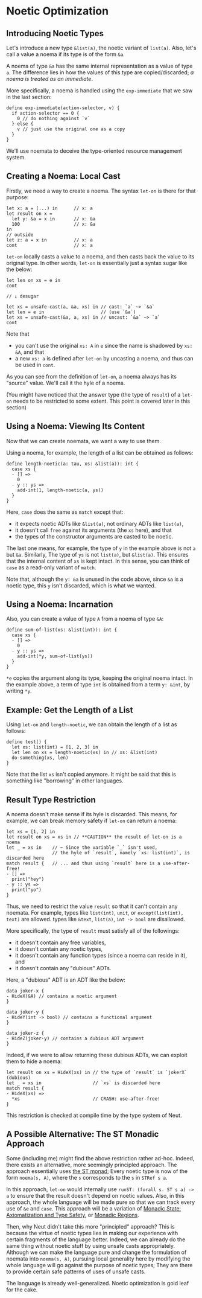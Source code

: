 # Noetic Optimization

## Introducing Noetic Types

Let's introduce a new type `&list(a)`, the noetic variant of `list(a)`. Also, let's call a value a noema if its type is of the form `&a`.

A noema of type `&a` has the same internal representation as a value of type `a`. The difference lies in how the values of this type are copied/discarded; *a noema is treated as an immediate*.

More specifically, a noema is handled using the `exp-immediate` that we saw in the last section:

```neut
define exp-immediate(action-selector, v) {
  if action-selector == 0 {
    0 // do nothing against `v`
  } else {
    v // just use the original one as a copy
  }
}
```

We'll use noemata to deceive the type-oriented resource management system.

## Creating a Noema: Local Cast

Firstly, we need a way to create a noema. The syntax `let-on` is there for that purpose:

```neut
let x: a = (...) in      // x: a
let result on x =
  let y: &a = x in       // x: &a
  100                    // x: &a
in
// outside
let z: a = x in          // x: a
cont                     // x: a
```

`let-on` locally casts a value to a noema, and then casts back the value to its original type. In other words, `let-on` is essentially just a syntax sugar like the below:

```neut
let len on xs = e in
cont

// ↓ desugar

let xs = unsafe-cast(a, &a, xs) in // cast: `a` ~> `&a`
let len = e in                     // (use `&a`)
let xs = unsafe-cast(&a, a, xs) in // uncast: `&a` ~> `a`
cont
```

Note that

- you can't use the original `xs: A` in `e` since the name is shadowed by `xs: &A`, and that
- a new `xs: a` is defined after `let-on` by uncasting a noema, and thus can be used in `cont`.

As you can see from the definition of `let-on`, a noema always has its "source" value. We'll call it the hyle of a noema.

(You might have noticed that the answer type (the type of `result`) of a `let-on` needs to be restricted to some extent. This point is covered later in this section)

## Using a Noema: Viewing Its Content

Now that we can create noemata, we want a way to use them.

Using a noema, for example, the length of a list can be obtained as follows:

```neut
define length-noetic(a: tau, xs: &list(a)): int {
  case xs {
  - [] =>
    0
  - y :: ys =>
    add-int(1, length-noetic(a, ys))
  }
}
```

Here, `case` does the same as `match` except that:

- it expects noetic ADTs like `&list(a)`, not ordinary ADTs like `list(a)`,
- it doesn't call `free` against its arguments (the `xs` here), and that
- the types of the constructor arguments are casted to be noetic.

The last one means, for example, the type of `y` in the example above is not `a` but `&a`. Similarly, The type of `ys` is not `list(a)`, but `&list(a)`. This ensures that the internal content of `xs` is kept intact. In this sense, you can think of `case` as a read-only variant of `match`.

Note that, although the `y: &a` is unused in the code above, since `&a` is a noetic type, this `y` isn't discarded, which is what we wanted.

## Using a Noema: Incarnation

Also, you can create a value of type `A` from a noema of type `&A`:

```neut
define sum-of-list(xs: &list(int)): int {
  case xs {
  - [] =>
    0
  - y :: ys =>
    add-int(*y, sum-of-list(ys))
  }
}
```

`*e` copies the argument along its type, keeping the original noema intact. In the example above, a term of type `int` is obtained from a term `y: &int`, by writing `*y`.

## Example: Get the Length of a List

Using `let-on` and `length-noetic`, we can obtain the length of a list as follows:

```neut
define test() {
  let xs: list(int) = [1, 2, 3] in
  let len on xs = length-noetic(xs) in // xs: &list(int)
  do-something(xs, len)
}
```

Note that the list `xs` isn't copied anymore. It might be said that this is something like "borrowing" in other languages.

## Result Type Restriction

A noema doesn't make sense if its hyle is discarded. This means, for example, we can break memory safety if `let-on` can return a noema:

```neut
let xs = [1, 2] in
let result on xs = xs in // **CAUTION** the result of let-on is a noema
let _ = xs in    // ← Since the variable `_` isn't used,
                 // the hyle of `result`, namely `xs: list(int)`, is discarded here
match result {   // ... and thus using `result` here is a use-after-free!
- [] =>
  print("hey")
- y :: ys =>
  print("yo")
}
```

Thus, we need to restrict the value `result` so that it can't contain any noemata. For example, types like `list(int)`, `unit`, or `except(list(int), text)` are allowed. types like `&text`, `list(a)`, `int -> bool` are disallowed.

More specifically, the type of `result` must satisfy all of the followings:

- it doesn't contain any free variables,
- it doesn't contain any noetic types,
- it doesn't contain any function types (since a noema can reside in it), and
- it doesn't contain any "dubious" ADTs.

Here, a "dubious" ADT is an ADT like the below:

```neut
data joker-x {
- HideX(&A) // contains a noetic argument
}

data joker-y {
- HideY(int -> bool) // contains a functional argument
}

data joker-z {
- HideZ(joker-y) // contains a dubious ADT argument
}
```

Indeed, if we were to allow returning these dubious ADTs, we can exploit them to hide a noema:

```neut
let result on xs = HideX(xs) in // the type of `result` is `jokerX` (dubious)
let _ = xs in                   // `xs` is discarded here
match result {
- HideX(xs) =>
  *xs                           // CRASH: use-after-free!
}
```

This restriction is checked at compile time by the type system of Neut.

## A Possible Alternative: The ST Monadic Approach

Some (including me) might find the above restriction rather ad-hoc. Indeed, there exists an alternative, more seemingly principled approach. The approach essentially uses [the ST monad](https://hackage.haskell.org/package/base-4.18.0.0/docs/Control-Monad-ST.html); Every noetic type is now of the form `noema(s, A)`, where the `s` corresponds to the `s` in `STRef s a`.

In this approach, `let-on` would internally use `runST: (forall s. ST s a) -> a` to ensure that the result doesn't depend on noetic values. Also, in this approach, the whole language will be made pure so that we can track every use of `&e` and `case`. This approach will be a variation of [Monadic State: Axiomatization and Type Safety](https://dl.acm.org/doi/abs/10.1145/258949.258970), or [Monadic Regions](https://dl.acm.org/doi/abs/10.1145/1016848.1016867).

Then, why Neut didn't take this more "principled" approach? This is because the virtue of noetic types lies in making our experience with certain fragments of the language better. Indeed, we can already do the same thing without noetic stuff by using unsafe casts appropriately. Although we can make the language pure and change the formulation of noemata into `noema(s, A)`, pursuing local generality here by modifying the whole language will go against the purpose of noetic types; They are there to provide certain safe patterns of uses of unsafe casts.

The language is already well-generalized. Noetic optimization is gold leaf for the cake.
